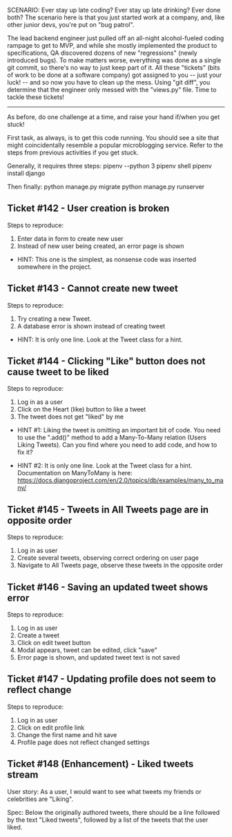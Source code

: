 SCENARIO: Ever stay up late coding? Ever stay up late drinking? Ever
done both? The scenario here is that you just started work at a company,
and, like other junior devs, you're put on "bug patrol".

The lead backend engineer just pulled off an all-night alcohol-fueled
coding rampage to get to MVP, and while she mostly implemented the
product to specifications, QA discovered dozens of new "regressions"
(newly introduced bugs). To make matters worse, everything was done as a
single git commit, so there's no way to just keep part of it. All these
"tickets" (bits of work to be done at a software company) got assigned
to you -- just your luck! -- and so now you have to clean up the mess.
Using "git diff", you determine that the engineer only messed with the
"views.py" file. Time to tackle these tickets!

-----------------

As before, do one challenge at a time, and raise your hand if/when you
get stuck!

First task, as always, is to get this code running. You should see a
site that might coincidentally resemble a popular microblogging service.
Refer to the steps from previous activities if you get stuck.

Generally, it requires three steps:
    pipenv --python 3
    pipenv shell
    pipenv install django

Then finally:
    python manage.py migrate
    python manage.py runserver


Ticket #142 - User creation is broken
-------------------

Steps to reproduce:
1. Enter data in form to create new user
2. Instead of new user being created, an error page is shown


- HINT: This one is the simplest, as nonsense code was inserted somewhere in
  the project.


Ticket #143 - Cannot create new tweet
-------------------

Steps to reproduce:

1. Try creating a new Tweet.
2. A database error is shown instead of creating tweet

- HINT: It is only one line. Look at the Tweet class for a hint.



Ticket #144 - Clicking "Like" button does not cause tweet to be liked
-------------------

Steps to reproduce:

1. Log in as a user
2. Click on the Heart (like) button to like a tweet
3. The tweet does not get "liked" by me

- HINT #1: Liking the tweet is omitting an important bit of code. You
  need to use the ".add()" method to add a Many-To-Many relation (Users
  Liking Tweets). Can you find where you need to add code, and how to
  fix it?

- HINT #2: It is only one line. Look at the Tweet class for a hint.
  Documentation on ManyToMany is here:
  https://docs.djangoproject.com/en/2.0/topics/db/examples/many_to_many/


Ticket #145 - Tweets in All Tweets page are in opposite order
-------------------

Steps to reproduce:

1. Log in as user
2. Create several tweets, observing correct ordering on user page
3. Navigate to All Tweets page, observe these tweets in the opposite
order


Ticket #146 - Saving an updated tweet shows error
-------------------

Steps to reproduce:

1. Log in as user
2. Create a tweet
3. Click on edit tweet button
4. Modal appears, tweet can be edited, click "save"
5. Error page is shown, and updated tweet text is not saved



Ticket #147 - Updating profile does not seem to reflect change
-------------------

Steps to reproduce:

1. Log in as user
2. Click on edit profile link
3. Change the first name and hit save
4. Profile page does not reflect changed settings





Ticket #148 (Enhancement) - Liked tweets stream
-------------------

User story: As a user, I would want to see what tweets my friends or
celebrities are "Liking".

Spec: Below the originally authored tweets, there should be a line
followed by the text "Liked tweets", followed by a list of the tweets
that the user liked.

